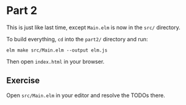 # Part 2

This is just like last time, except `Main.elm` is now in the `src/` directory.

To build everything, `cd` into the `part2/` directory and run:

```shell
elm make src/Main.elm --output elm.js
```

Then open `index.html` in your browser.

## Exercise

Open `src/Main.elm` in your editor and resolve the TODOs there.
